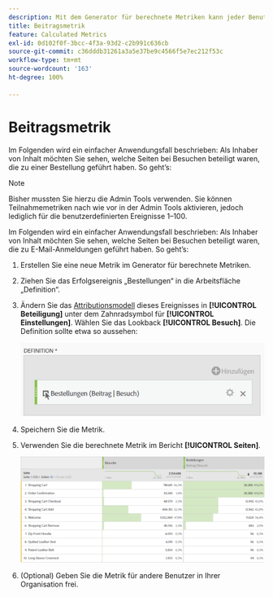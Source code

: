 ```yaml
---
description: Mit dem Generator für berechnete Metriken kann jeder Benutzer eine Beitragsmetrik erstellen.
title: Beitragsmetrik
feature: Calculated Metrics
exl-id: 0d102f0f-3bcc-4f3a-93d2-c2b991c636cb
source-git-commit: c36dddb31261a3a5e37be9c4566f5e7ec212f53c
workflow-type: tm+mt
source-wordcount: '163'
ht-degree: 100%

---
```


# Beitragsmetrik

Im Folgenden wird ein einfacher Anwendungsfall beschrieben: Als Inhaber von Inhalt möchten Sie sehen, welche Seiten bei Besuchen beteiligt waren, die zu einer Bestellung geführt haben. So geht’s:

>[!NOTE]
>
>Bisher mussten Sie hierzu die Admin Tools verwenden. Sie können Teilnahmemetriken nach wie vor in der Admin Tools aktivieren, jedoch lediglich für die benutzerdefinierten Ereignisse 1–100.

Im Folgenden wird ein einfacher Anwendungsfall beschrieben: Als Inhaber von Inhalt möchten Sie sehen, welche Seiten bei Besuchen beteiligt waren, die zu E-Mail-Anmeldungen geführt haben. So geht’s:

1. Erstellen Sie eine neue Metrik im Generator für berechnete Metriken.
1. Ziehen Sie das Erfolgsereignis „Bestellungen“ in die Arbeitsfläche „Definition“.
1. Ändern Sie das [Attributionsmodell](/help/components/calc-metrics/cm-workflow/m-metric-type-alloc.md) dieses Ereignisses in **[!UICONTROL Beteiligung]** unter dem Zahnradsymbol für **[!UICONTROL Einstellungen]**. Wählen Sie das Lookback **[!UICONTROL Besuch]**. Die Definition sollte etwa so aussehen:

   ![](assets/participation.png)

1. Speichern Sie die Metrik.
1. Verwenden Sie die berechnete Metrik im Bericht **[!UICONTROL Seiten]**.

   ![](assets/participation-pages.png)

1. (Optional) Geben Sie die Metrik für andere Benutzer in Ihrer Organisation frei.
